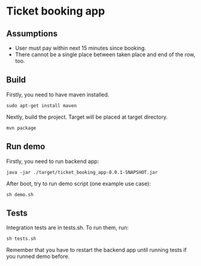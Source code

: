 # Ticket booking app
## Assumptions
* User must pay within next 15 minutes since booking.
* There cannot be a single place between taken place and end of the row, too.
## Build
Firstly, you need to have maven installed.
```shell
sudo apt-get install maven
```

Nextly, build the project. Target will be placed at target directory.
```shell
mvn package
```

## Run demo
Firstly, you need to run backend app:
```shell
java -jar ./target/ticket_booking_app-0.0.1-SNAPSHOT.jar
```
After boot, try to run demo script (one example use case):
```shell
sh demo.sh
```

## Tests
Integration tests are in tests.sh. To run them, run:
```shell
sh tests.sh
```
Remember that you have to restart the backend app until running tests if you runned demo before.